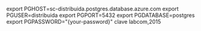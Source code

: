 export PGHOST=sc-distribuida.postgres.database.azure.com
export PGUSER=distribuida
export PGPORT=5432
export PGDATABASE=postgres
export PGPASSWORD="{your-password}" 
clave labcom,2015